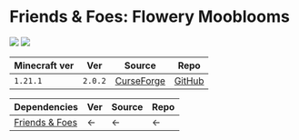 # Friends & Foes: Flowery Mooblooms

![](https://media.forgecdn.net/avatars/thumbnails/726/85/256/256/638078480804986319.png)
![](https://media.forgecdn.net/attachments/586/25/moobloom_allium.png)

| Minecraft ver | Ver     | Source                                                                                              | Repo                                                                     |
| ------------- | ------- | --------------------------------------------------------------------------------------------------- | ------------------------------------------------------------------------ |
| `1.21.1`      | `2.0.2` | [CurseForge](https://www.curseforge.com/minecraft/mc-mods/friends-and-foes-flowery-mooblooms-forge) | [GitHub](https://github.com/Faboslav/friends-and-foes-flowery-mooblooms) |

| Dependencies                                 | Ver | Source | Repo |
| -------------------------------------------- | --- | ------ | ---- |
| [Friends & Foes](docs/Friends%20&%20Foes.md) | <-  | <-     | <-   |
